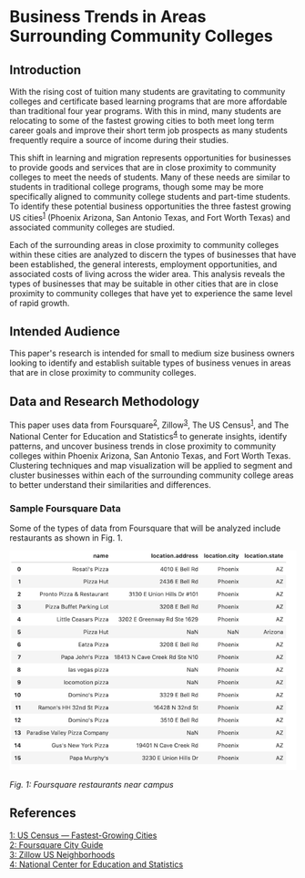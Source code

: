 # Business Trends in Areas Surrounding Community Colleges

## Introduction

With the rising cost of tuition many students are gravitating to community colleges and 
certificate based learning programs that are more affordable than 
traditional four year programs. With this in mind, many students are relocating 
to some of the fastest growing cities to both meet long term career goals and improve their 
short term job prospects as many students frequently require a source of income during their studies.

This shift in learning and migration represents opportunities for businesses 
to provide goods and services that are in close proximity to community colleges to 
meet the needs of students. Many of these needs are similar to students in traditional college programs, 
though some may be more specifically aligned to community college students and part-time students. To identify 
these potential business opportunities the three fastest growing US cities<sup>[1](#uscensus)</sup> 
(Phoenix Arizona, San Antonio Texas, and Fort Worth Texas) and associated community colleges are studied.
 
Each of the surrounding areas in close proximity to community colleges within these cities are 
analyzed to discern the types of businesses that have been established, 
the general interests, employment opportunities, and associated costs of living across the wider area. 
This analysis reveals the types of businesses that may be suitable in other cities that are in 
close proximity to community colleges that have yet to experience the same level of rapid growth.

## Intended Audience
This paper's research is intended for small to medium size business owners looking to identify and establish 
suitable types of business venues in areas that are in close proximity to community colleges.

## Data and Research Methodology

This paper uses data from Foursquare<sup>[2](#foursquare)</sup>, Zillow<sup>[3](#zillow)</sup>, 
The US Census<sup>[1](#uscensus)</sup>, and The National Center for Education and Statistics<sup>[4](#nces)</sup> 
to generate insights, identify patterns, and uncover business trends in close proximity to community colleges 
within Phoenix Arizona, San Antonio Texas, and Fort Worth Texas. Clustering techniques and map visualization 
will be applied to segment and cluster businesses within each of the surrounding community college areas to better 
understand their similarities and differences. 

### Sample Foursquare Data
Some of the types of data from Foursquare that will be analyzed include restaurants as shown in Fig. 1.

![alt text](https://github.com/stevenatkin/Coursera_Capstone/blob/master/venue_data.png?raw=true)

*Fig. 1: Foursquare restaurants near campus*

## References 
 
<a name="uscensus" href="https://www.census.gov/newsroom/press-releases/2019/subcounty-population-estimates.html">
1: US Census &mdash; Fastest-Growing Cities</a>  

<br/>

<a name="foursquare" href="https://foursquare.com/city-guide">
2: Foursquare City Guide</a>

<br/>

<a name="zillow" href="https://data.opendatasoft.com/explore/dataset/zillow-neighborhoods%40public/export/">
3: Zillow US Neighborhoods</a>

<br/>

<a name="nces" href="https://nces.ed.gov">
4: National Center for Education and Statistics</a>



